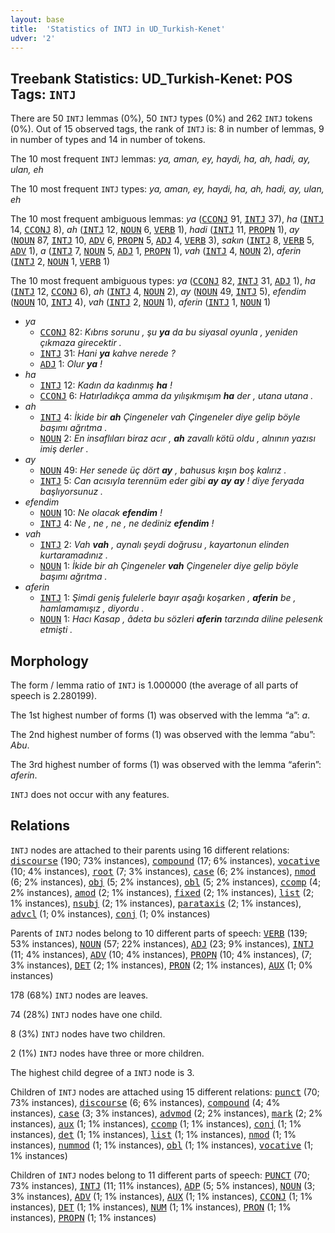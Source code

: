 ```yaml
---
layout: base
title:  'Statistics of INTJ in UD_Turkish-Kenet'
udver: '2'
---
```


## Treebank Statistics: UD_Turkish-Kenet: POS Tags: `INTJ`

There are 50 `INTJ` lemmas (0%), 50 `INTJ` types (0%) and 262 `INTJ` tokens (0%).
Out of 15 observed tags, the rank of `INTJ` is: 8 in number of lemmas, 9 in number of types and 14 in number of tokens.

The 10 most frequent `INTJ` lemmas: <em>ya, aman, ey, haydi, ha, ah, hadi, ay, ulan, eh</em>

The 10 most frequent `INTJ` types:  <em>ya, aman, ey, haydi, ha, ah, hadi, ay, ulan, eh</em>

The 10 most frequent ambiguous lemmas: <em>ya</em> (<tt><a href="tr_kenet-pos-CCONJ.html">CCONJ</a></tt> 91, <tt><a href="tr_kenet-pos-INTJ.html">INTJ</a></tt> 37), <em>ha</em> (<tt><a href="tr_kenet-pos-INTJ.html">INTJ</a></tt> 14, <tt><a href="tr_kenet-pos-CCONJ.html">CCONJ</a></tt> 8), <em>ah</em> (<tt><a href="tr_kenet-pos-INTJ.html">INTJ</a></tt> 12, <tt><a href="tr_kenet-pos-NOUN.html">NOUN</a></tt> 6, <tt><a href="tr_kenet-pos-VERB.html">VERB</a></tt> 1), <em>hadi</em> (<tt><a href="tr_kenet-pos-INTJ.html">INTJ</a></tt> 11, <tt><a href="tr_kenet-pos-PROPN.html">PROPN</a></tt> 1), <em>ay</em> (<tt><a href="tr_kenet-pos-NOUN.html">NOUN</a></tt> 87, <tt><a href="tr_kenet-pos-INTJ.html">INTJ</a></tt> 10, <tt><a href="tr_kenet-pos-ADV.html">ADV</a></tt> 6, <tt><a href="tr_kenet-pos-PROPN.html">PROPN</a></tt> 5, <tt><a href="tr_kenet-pos-ADJ.html">ADJ</a></tt> 4, <tt><a href="tr_kenet-pos-VERB.html">VERB</a></tt> 3), <em>sakın</em> (<tt><a href="tr_kenet-pos-INTJ.html">INTJ</a></tt> 8, <tt><a href="tr_kenet-pos-VERB.html">VERB</a></tt> 5, <tt><a href="tr_kenet-pos-ADV.html">ADV</a></tt> 1), <em>a</em> (<tt><a href="tr_kenet-pos-INTJ.html">INTJ</a></tt> 7, <tt><a href="tr_kenet-pos-NOUN.html">NOUN</a></tt> 5, <tt><a href="tr_kenet-pos-ADJ.html">ADJ</a></tt> 1, <tt><a href="tr_kenet-pos-PROPN.html">PROPN</a></tt> 1), <em>vah</em> (<tt><a href="tr_kenet-pos-INTJ.html">INTJ</a></tt> 4, <tt><a href="tr_kenet-pos-NOUN.html">NOUN</a></tt> 2), <em>aferin</em> (<tt><a href="tr_kenet-pos-INTJ.html">INTJ</a></tt> 2, <tt><a href="tr_kenet-pos-NOUN.html">NOUN</a></tt> 1, <tt><a href="tr_kenet-pos-VERB.html">VERB</a></tt> 1)

The 10 most frequent ambiguous types:  <em>ya</em> (<tt><a href="tr_kenet-pos-CCONJ.html">CCONJ</a></tt> 82, <tt><a href="tr_kenet-pos-INTJ.html">INTJ</a></tt> 31, <tt><a href="tr_kenet-pos-ADJ.html">ADJ</a></tt> 1), <em>ha</em> (<tt><a href="tr_kenet-pos-INTJ.html">INTJ</a></tt> 12, <tt><a href="tr_kenet-pos-CCONJ.html">CCONJ</a></tt> 6), <em>ah</em> (<tt><a href="tr_kenet-pos-INTJ.html">INTJ</a></tt> 4, <tt><a href="tr_kenet-pos-NOUN.html">NOUN</a></tt> 2), <em>ay</em> (<tt><a href="tr_kenet-pos-NOUN.html">NOUN</a></tt> 49, <tt><a href="tr_kenet-pos-INTJ.html">INTJ</a></tt> 5), <em>efendim</em> (<tt><a href="tr_kenet-pos-NOUN.html">NOUN</a></tt> 10, <tt><a href="tr_kenet-pos-INTJ.html">INTJ</a></tt> 4), <em>vah</em> (<tt><a href="tr_kenet-pos-INTJ.html">INTJ</a></tt> 2, <tt><a href="tr_kenet-pos-NOUN.html">NOUN</a></tt> 1), <em>aferin</em> (<tt><a href="tr_kenet-pos-INTJ.html">INTJ</a></tt> 1, <tt><a href="tr_kenet-pos-NOUN.html">NOUN</a></tt> 1)


* <em>ya</em>
  * <tt><a href="tr_kenet-pos-CCONJ.html">CCONJ</a></tt> 82: <em>Kıbrıs sorunu , şu <b>ya</b> da bu siyasal oyunla , yeniden çıkmaza girecektir .</em>
  * <tt><a href="tr_kenet-pos-INTJ.html">INTJ</a></tt> 31: <em>Hani <b>ya</b> kahve nerede ?</em>
  * <tt><a href="tr_kenet-pos-ADJ.html">ADJ</a></tt> 1: <em>Olur <b>ya</b> !</em>
* <em>ha</em>
  * <tt><a href="tr_kenet-pos-INTJ.html">INTJ</a></tt> 12: <em>Kadın da kadınmış <b>ha</b> !</em>
  * <tt><a href="tr_kenet-pos-CCONJ.html">CCONJ</a></tt> 6: <em>Hatırladıkça amma da yılışıkmışım <b>ha</b> der , utana utana .</em>
* <em>ah</em>
  * <tt><a href="tr_kenet-pos-INTJ.html">INTJ</a></tt> 4: <em>İkide bir <b>ah</b> Çingeneler vah Çingeneler diye gelip böyle başımı ağrıtma .</em>
  * <tt><a href="tr_kenet-pos-NOUN.html">NOUN</a></tt> 2: <em>En insaflıları biraz acır , <b>ah</b> zavallı kötü oldu , alnının yazısı imiş derler .</em>
* <em>ay</em>
  * <tt><a href="tr_kenet-pos-NOUN.html">NOUN</a></tt> 49: <em>Her senede üç dört <b>ay</b> , bahusus kışın boş kalırız .</em>
  * <tt><a href="tr_kenet-pos-INTJ.html">INTJ</a></tt> 5: <em>Can acısıyla terennüm eder gibi <b>ay</b> <b>ay</b> <b>ay</b> ! diye feryada başlıyorsunuz .</em>
* <em>efendim</em>
  * <tt><a href="tr_kenet-pos-NOUN.html">NOUN</a></tt> 10: <em>Ne olacak <b>efendim</b> !</em>
  * <tt><a href="tr_kenet-pos-INTJ.html">INTJ</a></tt> 4: <em>Ne , ne , ne , ne dediniz <b>efendim</b> !</em>
* <em>vah</em>
  * <tt><a href="tr_kenet-pos-INTJ.html">INTJ</a></tt> 2: <em>Vah <b>vah</b> , aynalı şeydi doğrusu , kayartonun elinden kurtaramadınız .</em>
  * <tt><a href="tr_kenet-pos-NOUN.html">NOUN</a></tt> 1: <em>İkide bir ah Çingeneler <b>vah</b> Çingeneler diye gelip böyle başımı ağrıtma .</em>
* <em>aferin</em>
  * <tt><a href="tr_kenet-pos-INTJ.html">INTJ</a></tt> 1: <em>Şimdi geniş fulelerle bayır aşağı koşarken , <b>aferin</b> be , hamlamamışız , diyordu .</em>
  * <tt><a href="tr_kenet-pos-NOUN.html">NOUN</a></tt> 1: <em>Hacı Kasap , âdeta bu sözleri <b>aferin</b> tarzında diline pelesenk etmişti .</em>

## Morphology

The form / lemma ratio of `INTJ` is 1.000000 (the average of all parts of speech is 2.280199).

The 1st highest number of forms (1) was observed with the lemma “a”: <em>a</em>.

The 2nd highest number of forms (1) was observed with the lemma “abu”: <em>Abu</em>.

The 3rd highest number of forms (1) was observed with the lemma “aferin”: <em>aferin</em>.

`INTJ` does not occur with any features.


## Relations

`INTJ` nodes are attached to their parents using 16 different relations: <tt><a href="tr_kenet-dep-discourse.html">discourse</a></tt> (190; 73% instances), <tt><a href="tr_kenet-dep-compound.html">compound</a></tt> (17; 6% instances), <tt><a href="tr_kenet-dep-vocative.html">vocative</a></tt> (10; 4% instances), <tt><a href="tr_kenet-dep-root.html">root</a></tt> (7; 3% instances), <tt><a href="tr_kenet-dep-case.html">case</a></tt> (6; 2% instances), <tt><a href="tr_kenet-dep-nmod.html">nmod</a></tt> (6; 2% instances), <tt><a href="tr_kenet-dep-obj.html">obj</a></tt> (5; 2% instances), <tt><a href="tr_kenet-dep-obl.html">obl</a></tt> (5; 2% instances), <tt><a href="tr_kenet-dep-ccomp.html">ccomp</a></tt> (4; 2% instances), <tt><a href="tr_kenet-dep-amod.html">amod</a></tt> (2; 1% instances), <tt><a href="tr_kenet-dep-fixed.html">fixed</a></tt> (2; 1% instances), <tt><a href="tr_kenet-dep-list.html">list</a></tt> (2; 1% instances), <tt><a href="tr_kenet-dep-nsubj.html">nsubj</a></tt> (2; 1% instances), <tt><a href="tr_kenet-dep-parataxis.html">parataxis</a></tt> (2; 1% instances), <tt><a href="tr_kenet-dep-advcl.html">advcl</a></tt> (1; 0% instances), <tt><a href="tr_kenet-dep-conj.html">conj</a></tt> (1; 0% instances)

Parents of `INTJ` nodes belong to 10 different parts of speech: <tt><a href="tr_kenet-pos-VERB.html">VERB</a></tt> (139; 53% instances), <tt><a href="tr_kenet-pos-NOUN.html">NOUN</a></tt> (57; 22% instances), <tt><a href="tr_kenet-pos-ADJ.html">ADJ</a></tt> (23; 9% instances), <tt><a href="tr_kenet-pos-INTJ.html">INTJ</a></tt> (11; 4% instances), <tt><a href="tr_kenet-pos-ADV.html">ADV</a></tt> (10; 4% instances), <tt><a href="tr_kenet-pos-PROPN.html">PROPN</a></tt> (10; 4% instances),  (7; 3% instances), <tt><a href="tr_kenet-pos-DET.html">DET</a></tt> (2; 1% instances), <tt><a href="tr_kenet-pos-PRON.html">PRON</a></tt> (2; 1% instances), <tt><a href="tr_kenet-pos-AUX.html">AUX</a></tt> (1; 0% instances)

178 (68%) `INTJ` nodes are leaves.

74 (28%) `INTJ` nodes have one child.

8 (3%) `INTJ` nodes have two children.

2 (1%) `INTJ` nodes have three or more children.

The highest child degree of a `INTJ` node is 3.

Children of `INTJ` nodes are attached using 15 different relations: <tt><a href="tr_kenet-dep-punct.html">punct</a></tt> (70; 73% instances), <tt><a href="tr_kenet-dep-discourse.html">discourse</a></tt> (6; 6% instances), <tt><a href="tr_kenet-dep-compound.html">compound</a></tt> (4; 4% instances), <tt><a href="tr_kenet-dep-case.html">case</a></tt> (3; 3% instances), <tt><a href="tr_kenet-dep-advmod.html">advmod</a></tt> (2; 2% instances), <tt><a href="tr_kenet-dep-mark.html">mark</a></tt> (2; 2% instances), <tt><a href="tr_kenet-dep-aux.html">aux</a></tt> (1; 1% instances), <tt><a href="tr_kenet-dep-ccomp.html">ccomp</a></tt> (1; 1% instances), <tt><a href="tr_kenet-dep-conj.html">conj</a></tt> (1; 1% instances), <tt><a href="tr_kenet-dep-det.html">det</a></tt> (1; 1% instances), <tt><a href="tr_kenet-dep-list.html">list</a></tt> (1; 1% instances), <tt><a href="tr_kenet-dep-nmod.html">nmod</a></tt> (1; 1% instances), <tt><a href="tr_kenet-dep-nummod.html">nummod</a></tt> (1; 1% instances), <tt><a href="tr_kenet-dep-obl.html">obl</a></tt> (1; 1% instances), <tt><a href="tr_kenet-dep-vocative.html">vocative</a></tt> (1; 1% instances)

Children of `INTJ` nodes belong to 11 different parts of speech: <tt><a href="tr_kenet-pos-PUNCT.html">PUNCT</a></tt> (70; 73% instances), <tt><a href="tr_kenet-pos-INTJ.html">INTJ</a></tt> (11; 11% instances), <tt><a href="tr_kenet-pos-ADP.html">ADP</a></tt> (5; 5% instances), <tt><a href="tr_kenet-pos-NOUN.html">NOUN</a></tt> (3; 3% instances), <tt><a href="tr_kenet-pos-ADV.html">ADV</a></tt> (1; 1% instances), <tt><a href="tr_kenet-pos-AUX.html">AUX</a></tt> (1; 1% instances), <tt><a href="tr_kenet-pos-CCONJ.html">CCONJ</a></tt> (1; 1% instances), <tt><a href="tr_kenet-pos-DET.html">DET</a></tt> (1; 1% instances), <tt><a href="tr_kenet-pos-NUM.html">NUM</a></tt> (1; 1% instances), <tt><a href="tr_kenet-pos-PRON.html">PRON</a></tt> (1; 1% instances), <tt><a href="tr_kenet-pos-PROPN.html">PROPN</a></tt> (1; 1% instances)

